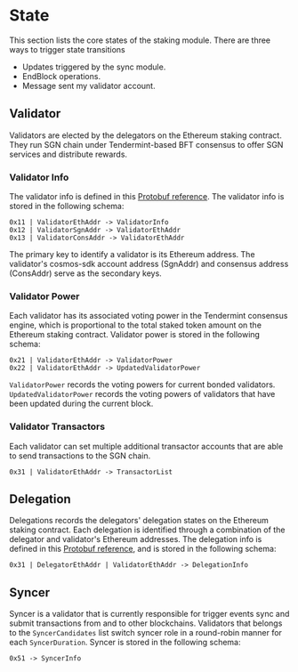 <!--
order: 1
-->

# State

This section lists the core states of the staking module. There are three ways to trigger state transitions
- Updates triggered by the sync module.
- EndBlock operations.
- Message sent my validator account.

## Validator

Validators are elected by the delegators on the Ethereum staking contract. They run SGN chain under Tendermint-based BFT consensus to offer SGN services and distribute rewards.

### Validator Info

The validator info is defined in this [Protobuf reference](https://github.com/celer-network/sgn-v2/blob/f9f76fb10d/proto/sgn/staking/v1/staking.proto#L13-L79). The validator info is stored in the following schema:
```
0x11 | ValidatorEthAddr -> ValidatorInfo
0x12 | ValidatorSgnAddr -> ValidatorEthAddr
0x13 | ValidatorConsAddr -> ValidatorEthAddr
```
The primary key to identify a validator is its Ethereum address. The validator's cosmos-sdk account address (SgnAddr) and consensus address (ConsAddr) serve as the secondary keys.

### Validator Power

Each validator has its associated voting power in the Tendermint consensus engine, which is proportional to the total staked token amount on the Ethereum staking contract. Validator power is stored in the following schema:
```
0x21 | ValidatorEthAddr -> ValidatorPower
0x22 | ValidatorEthAddr -> UpdatedValidatorPower
```
`ValidatorPower` records the voting powers for current bonded validators. `UpdatedValidatorPower` records the voting powers of validators that have been updated during the current block.

### Validator Transactors

Each validator can set multiple additional transactor accounts that are able to send transactions to the SGN chain.
```
0x31 | ValidatorEthAddr -> TransactorList
```

## Delegation

Delegations records the delegators' delegation states on the Ethereum staking contract. Each delegation is identified through a combination of the delegator and validator's Ethereum addresses. The delegation info is defined in this [Protobuf reference](https://github.com/celer-network/sgn-v2/blob/f9f76fb10d/proto/sgn/staking/v1/staking.proto#L85-L107), and is stored in the following schema:
```
0x31 | DelegatorEthAddr | ValidatorEthAddr -> DelegationInfo
```

## Syncer

Syncer is a validator that is currently responsible for trigger events sync and submit transactions from and to other blockchains. Validators that belongs to the `SyncerCandidates` list switch syncer role in a round-robin manner for each `SyncerDuration`. Syncer is stored in the following schema:
```
0x51 -> SyncerInfo
```